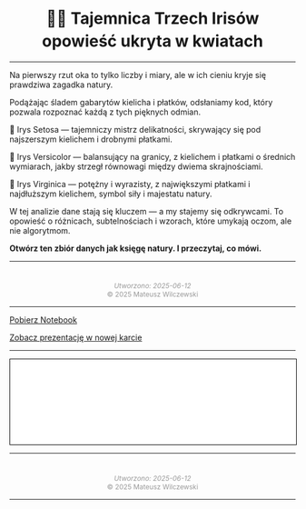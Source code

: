 <h1 align="center" style="margin-bottom: 0.2em;">🕵️‍♀️ Tajemnica Trzech Irisów</h1>
<h1 align="center" style="margin-top: 0;">opowieść ukryta w kwiatach</h1>

---

Na pierwszy rzut oka to tylko liczby i miary, ale w ich cieniu kryje się prawdziwa zagadka natury.

Podążając śladem gabarytów kielicha i płatków, odsłaniamy kod, który pozwala rozpoznać każdą z tych pięknych odmian.

🌿 Irys Setosa — tajemniczy mistrz delikatności, skrywający się pod najszerszym kielichem i drobnymi płatkami.

🍃 Irys Versicolor — balansujący na granicy, z kielichem i płatkami o średnich wymiarach, jakby strzegł równowagi między dwiema skrajnościami.

🌸 Irys Virginica — potężny i wyrazisty, z największymi płatkami i najdłuższym kielichem, symbol siły i majestatu natury.


W tej analizie dane stają się kluczem — a my stajemy się odkrywcami.
To opowieść o różnicach, subtelnościach i wzorach, które umykają oczom, ale nie algorytmom.

**Otwórz ten zbiór danych jak księgę natury. I przeczytaj, co mówi.**

---

<div style="text-align: center; font-size: 0.85em; color: #999; margin-top: 3em;">
  <em>Utworzono: 2025-06-12</em><br>
  © 2025 Mateusz Wilczewski
</div>

---

<a href="eda_irysy.ipynb" class="md-button">Pobierz Notebook</a>

<a href="eda_irysy.slides.html" class="md-button md-button--primary" target="_blank">Zobacz prezentację w nowej karcie</a>

---

<iframe
    id="content"
    src="eda_irysy.html"
    width="100%"
    style="border:1px solid black;overflow:hidden;"
></iframe>
<script>
function resizeIframeToFitContent(iframe) {
    iframe.style.height = (iframe.contentWindow.document.documentElement.scrollHeight + 50) + "px";
    iframe.contentDocument.body.style["overflow"] = 'hidden';
}
window.addEventListener('load', function() {
    var iframe = document.getElementById('content');
    resizeIframeToFitContent(iframe);
});
window.addEventListener('resize', function() {
    var iframe = document.getElementById('content');
    resizeIframeToFitContent(iframe);
});
</script>

---

<div style="text-align: center; font-size: 0.85em; color: #999; margin-top: 3em;">
  <em>Utworzono: 2025-06-12</em><br>
  © 2025 Mateusz Wilczewski
</div>

---